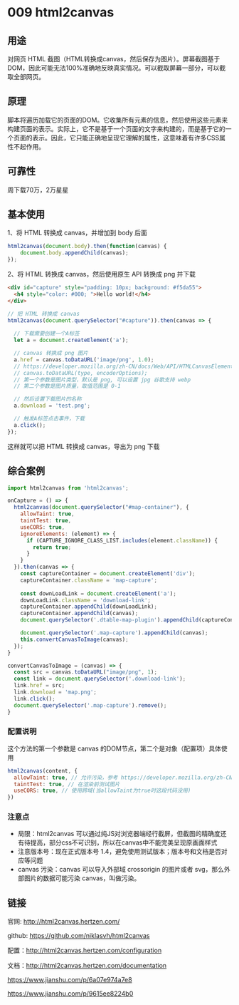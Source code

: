 # 009 html2canvas

## 用途

对网页 HTML 截图（HTML转换成canvas，然后保存为图片）。屏幕截图基于DOM，因此可能无法100%准确地反映真实情况。可以截取屏幕一部分，可以截取全部网页。

## 原理

脚本将遍历加载它的页面的DOM。它收集所有元素的信息，然后使用这些元素来构建页面的表示。实际上，它不是基于一个页面的文字来构建的，而是基于它的一个页面的表示。因此，它只能正确地呈现它理解的属性，这意味着有许多CSS属性不起作用。

## 可靠性

周下载70万，2万星星

## 基本使用

1、将 HTML 转换成 canvas，并增加到 body 后面

```js
html2canvas(document.body).then(function(canvas) {
    document.body.appendChild(canvas);
});
```

2、将 HTML 转换成 canvas，然后使用原生 API 转换成 png 并下载

~~~html
<div id="capture" style="padding: 10px; background: #f5da55">
  <h4 style="color: #000; ">Hello world!</h4>
</div>
~~~

~~~js
// 把 HTML 转换成 canvas
html2canvas(document.querySelector("#capture")).then(canvas => {
  
  // 下载需要创建一个A标签
  let a = document.createElement('a');

  // canvas 转换成 png 图片
  a.href = canvas.toDataURL('image/png', 1.0);
  // https://developer.mozilla.org/zh-CN/docs/Web/API/HTMLCanvasElement/toDataURL
  // canvas.toDataURL(type, encoderOptions);
  // 第一个参数是图片类型，默认是 png, 可以设置 jpg 谷歌支持 webp
  // 第二个参数是图片质量，取值范围是 0-1

  // 然后设置下载图片的名称
  a.download = 'test.png';

  // 触发A标签点击事件，下载
  a.click();
});
~~~

这样就可以把 HTML 转换成 canvas，导出为 png 下载

## 综合案例

~~~jsx
import html2canvas from 'html2canvas';

onCapture = () => {
  html2canvas(document.querySelector("#map-container"), {
    allowTaint: true,
    taintTest: true,
    useCORS: true,
    ignoreElements: (element) => {
      if (CAPTURE_IGNORE_CLASS_LIST.includes(element.className)) {
        return true;
      }
    }
  }).then(canvas => {
    const captureContainer = document.createElement('div');
    captureContainer.className = 'map-capture';
    
    const downLoadLink = document.createElement('a');
    downLoadLink.className = 'download-link';
    captureContainer.appendChild(downLoadLink);
    captureContainer.appendChild(canvas);
    document.querySelector('.dtable-map-plugin').appendChild(captureContainer);

    document.querySelector('.map-capture').appendChild(canvas);
    this.convertCanvasToImage(canvas);
  });
}

convertCanvasToImage = (canvas) => {
  const src = canvas.toDataURL("image/png", 1);
  const link = document.querySelector('.download-link');
  link.href = src;
  link.download = 'map.png';
  link.click();
  document.querySelector('.map-capture').remove();
}
~~~

### 配置说明

这个方法的第一个参数是 canvas 的DOM节点，第二个是对象（配置项）具体使用

~~~js
html2canvas(content, {
  allowTaint: true, // 允许污染，参考 https://developer.mozilla.org/zh-CN/docs/Web/HTML/CORS_enabled_image
  taintTest: true, // 在渲染前测试图片
  useCORS: true, // 使用跨域(当allowTaint为true时这段代码没用)
})
~~~

### 注意点

- 局限：html2canvas 可以通过纯JS对浏览器端经行截屏，但截图的精确度还有待提高，部分css不可识别，所以在canvas中不能完美呈现原画面样式
- 注意版本号：现在正式版本号 1.4，避免使用测试版本；版本号和文档是否对应等问题
- canvas 污染：canvas 可以导入外部域 crossorigin 的图片或者 svg，那么外部图片的数据可能污染 canvas，叫做污染。

## 链接

官网: http://html2canvas.hertzen.com/

github: https://github.com/niklasvh/html2canvas

配置：http://html2canvas.hertzen.com/configuration

文档：http://html2canvas.hertzen.com/documentation

https://www.jianshu.com/p/6a07e974a7e8

https://www.jianshu.com/p/9615ee8224b0
